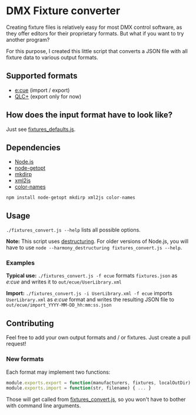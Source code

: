 # DMX Fixture converter

Creating fixture files is relatively easy for most DMX control software, as they offer editors for their proprietary formats. But what if you want to try another program?

For this purpose, I created this little script that converts a JSON file with all fixture data to various output formats.

## Supported formats

* [e:cue](http://www.ecue.de/) (import / export)
* [QLC+](http://www.qlcplus.org/) (export only for now)


## How does the input format have to look like?

Just see [fixtures_defaults.js](fixtures_defaults.js).


## Dependencies

* [Node.js](https://nodejs.org/en/)
* [node-getopt](https://www.npmjs.com/package/node-getopt)
* [mkdirp](https://www.npmjs.com/package/mkdirp)
* [xml2js](https://github.com/Leonidas-from-XIV/node-xml2js)
* [color-names](https://www.npmjs.com/package/color-names)

```
npm install node-getopt mkdirp xml2js color-names
```

## Usage

`./fixtures_convert.js --help` lists all possible options.

**Note:** This script uses [destructuring](http://stackoverflow.com/questions/17379277/destructuring-in-node-js). For older versions of Node.js, you will have to use `node --harmony_destructuring fixtures_convert.js --help`.

### Examples

**Typical use:** `./fixtures_convert.js -f ecue` formats `fixtures.json` as *e:cue* and writes it to `out/ecue/UserLibrary.xml`

**Import:** `./fixtures_convert.js -i UserLibrary.xml -f ecue` imports `UserLibrary.xml` as *e:cue* format and writes the resulting JSON file to `out/ecue/import_YYYY-MM-DD_hh:mm:ss.json`


## Contributing

Feel free to add your own output formats and / or fixtures. Just create a pull request!

### New formats

Each format may implement two functions:

```js
module.exports.export = function(manufacturers, fixtures, localOutDir) { ... }
module.exports.import = function(str, filename) { ... }
```

Those will get called from [fixtures_convert.js](fixtures_convert.js), so you won't have to bother with command line arguments.